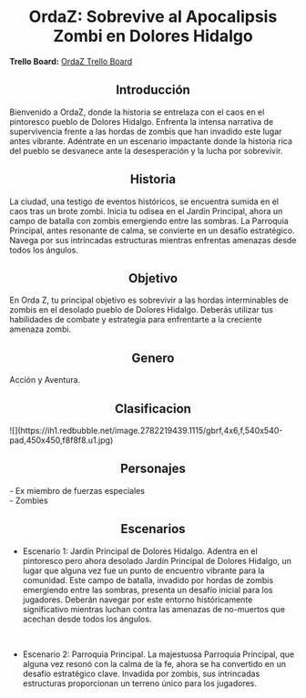 <p align="center">
  <h1 align="center">OrdaZ: Sobrevive al Apocalipsis Zombi en Dolores Hidalgo</h1>

  **Trello Board:** [OrdaZ Trello Board](https://trello.com/b/0ET5W1lY/ordaz)
</p>

<p align="justify">
  <h2 align="center">Introducción</h2>
  Bienvenido a OrdaZ, donde la historia se entrelaza con el caos en el pintoresco pueblo de Dolores Hidalgo. Enfrenta la intensa narrativa de supervivencia frente a las hordas de zombis que han invadido este lugar antes vibrante. Adéntrate en un escenario impactante donde la historia rica del pueblo se desvanece ante la desesperación y la lucha por sobrevivir.
</p>

<p align="justify">
  <h2 align="center">Historia</h2>
  La ciudad, una testigo de eventos históricos, se encuentra sumida en el caos tras un brote zombi. Inicia tu odisea en el Jardín Principal, ahora un campo de batalla con zombis emergiendo entre las sombras. La Parroquia Principal, antes resonante de calma, se convierte en un desafío estratégico. Navega por sus intrincadas estructuras mientras enfrentas amenazas desde todos los ángulos.
</p>

<p align="justify">
  <h2 align="center">Objetivo</h2>
En Orda Z, tu principal objetivo es sobrevivir a las hordas interminables de zombis en el desolado pueblo de Dolores Hidalgo. Deberás utilizar tus habilidades de combate y estrategia para enfrentarte a la creciente amenaza zombi.
</p>

<p align="justify">
  <h2 align="center">Genero</h2>
 Acción y Aventura.
</p>

<p align="justify">
  <h2 align="center">Clasificacion</h2>
![](https://ih1.redbubble.net/image.2782219439.1115/gbrf,4x6,f,540x540-pad,450x450,f8f8f8.u1.jpg)
</p>

<h2 align="center">Personajes</h2>

<p align="justify">
  - Ex miembro de fuerzas especiales
  <br>
  - Zombies
</p>


<p align="justify">
  <h2 align="center">Escenarios</h2>

- Escenario 1: Jardín Principal de Dolores Hidalgo.
Adentra en el pintoresco pero ahora desolado Jardín Principal de Dolores Hidalgo, un lugar que alguna vez fue un punto de encuentro vibrante para la comunidad. Este campo de batalla, invadido por hordas de zombis emergiendo entre las sombras, presenta un desafío inicial para los jugadores. Deberán navegar por este entorno históricamente significativo mientras luchan contra las amenazas de no-muertos que acechan desde todos los ángulos.

<br>

- Escenario 2: Parroquia Principal.
La majestuosa Parroquia Principal, que alguna vez resonó con la calma de la fe, ahora se ha convertido en un desafío estratégico clave. Invadida por zombis, sus intrincadas estructuras proporcionan un terreno único para los jugadores.
</p>





 
